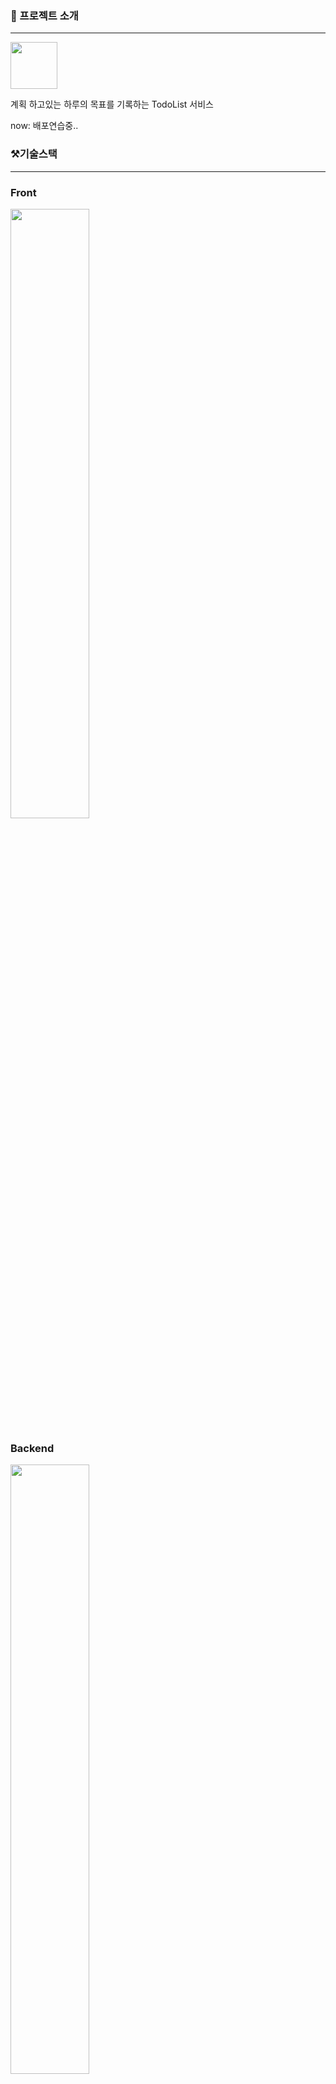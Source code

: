 ### 📌 프로젝트 소개

---

<img src="https://github.com/SangWoon123/Todo/assets/100204926/8655ff6e-1cd8-435e-87d0-3aa3e41e660a" width="75" height="75">

계획 하고있는 하루의 목표를 기록하는 TodoList 서비스

now: 배포연습중..

### ⚒️기술스택

---

### Front
<img src="https://github.com/SangWoon123/Todo/assets/100204926/6b12d8a4-4d67-4fd2-84db-b1269cdd2e27" width="50%" height="50%" />

### Backend
<img src="https://github.com/SangWoon123/Todo/assets/100204926/c3936c96-fa90-4de3-b1f5-2e82e322ce56" width="50%" height="50%" />

### Infra
<img src="https://github.com/SangWoon123/Todo/assets/100204926/19072fec-51af-4194-938c-5cb079226fd5" width="50%" height="50%" />

### UI (디자인)

---

![MyTodo UI](https://github.com/SangWoon123/Todo/assets/100204926/e0acc37f-fd4c-461e-a080-4d146106fb8d)

### 📌 구현기능

---

-   로그인
    -   OAuth (카카오, 네이버)
-   Todo CRUD
    -   Todo 작성, 삭제
    -   Todo 상세 작성, 수정, 삭제
-   Todo History 및 셀프 피드백
    -   이전날들의 작성한 Todo기록
    -   피드백

### ⚒️ ERD

---

<img width="169" alt="ERD" src="https://github.com/SangWoon123/Todo/assets/100204926/441c2766-e93e-40a8-a519-612d3a524c20">

### ⚒️ 아키텍처

---

![MyTodo배포](https://github.com/SangWoon123/Todo/assets/100204926/04c9eddc-9801-49ee-833c-b0f07bd353b2)


-   백엔드 배포만 따로진행

### 📺 동작

---

1. 로그인
2. CRUD
3. Todo 히스토리 및 셀프 피드백

![첫 번째 이미지 설명](https://github.com/SangWoon123/Todo/assets/100204926/2f6a6045-c02d-42c7-89f4-9c1f1f51d128) 
![CRUD 관련 이미지](https://github.com/SangWoon123/Todo/assets/100204926/f4207687-073a-46e8-8f43-c26e97dbf913) 
![Todo 히스토리 및 셀프 피드백 이미지](https://github.com/SangWoon123/Todo/assets/100204926/fd954640-651a-430a-a908-6e1c80f78e1f) 


### 기록
- 개발중 OAuth2.0의 동작과정을 쉽게 이해하지못해 시퀀스다이어그램으로 과정을 도식화하여 추후 유지보수 또는 새로운 프로젝트에 적용하기위해 기록
<img width="545" alt="image" src="https://github.com/SangWoon123/Todo/assets/100204926/7ef39798-8fa6-4b6f-985c-216dd7bd8017">

